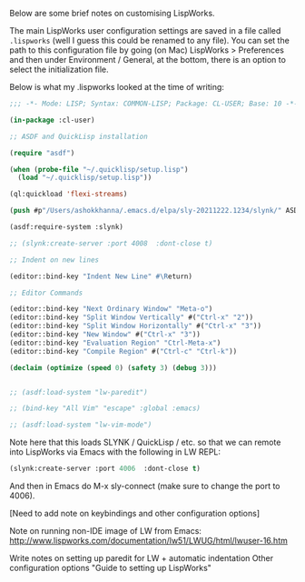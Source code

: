 Below are some brief notes on customising LispWorks.


The main LispWorks user configuration settings are saved in a file called `.lispworks` (well I guess this could be renamed to any file).
You can set the path to this configuration file by going (on Mac) LispWorks > Preferences and then under Environment / General,
at the bottom, there is an option to select the initialization file.

Below is what my .lispworks looked at the time of writing:

```lisp
;;; -*- Mode: LISP; Syntax: COMMON-LISP; Package: CL-USER; Base: 10 -*-

(in-package :cl-user)

;; ASDF and QuickLisp installation

(require "asdf")

(when (probe-file "~/.quicklisp/setup.lisp")
  (load "~/.quicklisp/setup.lisp"))

(ql:quickload 'flexi-streams)

(push #p"/Users/ashokkhanna/.emacs.d/elpa/sly-20211222.1234/slynk/" ASDF:*CENTRAL-REGISTRY*)

(asdf:require-system :slynk)

;; (slynk:create-server :port 4008  :dont-close t)

;; Indent on new lines

(editor::bind-key "Indent New Line" #\Return)

;; Editor Commands

(editor::bind-key "Next Ordinary Window" "Meta-o")
(editor::bind-key "Split Window Vertically" #("Ctrl-x" "2"))
(editor::bind-key "Split Window Horizontally" #("Ctrl-x" "3"))
(editor::bind-key "New Window" #("Ctrl-x" "3"))
(editor::bind-key "Evaluation Region" "Ctrl-Meta-x")
(editor::bind-key "Compile Region" #("Ctrl-c" "Ctrl-k"))

(declaim (optimize (speed 0) (safety 3) (debug 3)))


;; (asdf:load-system "lw-paredit")

;; (bind-key "All Vim" "escape" :global :emacs)

;; (asdf:load-system "lw-vim-mode")
```

Note here that this loads SLYNK / QuickLisp / etc. so that we can remote into LispWorks via Emacs with the following in LW REPL:

```lisp
(slynk:create-server :port 4006  :dont-close t)
```

And then in Emacs do M-x sly-connect (make sure to change the port to 4006).

[Need to add note on keybindings and other configuration options]

Note on running non-IDE image of LW from Emacs:
http://www.lispworks.com/documentation/lw51/LWUG/html/lwuser-16.htm

Write notes on setting up paredit for LW + automatic indentation
Other configuration options
"Guide to setting up LispWorks"
